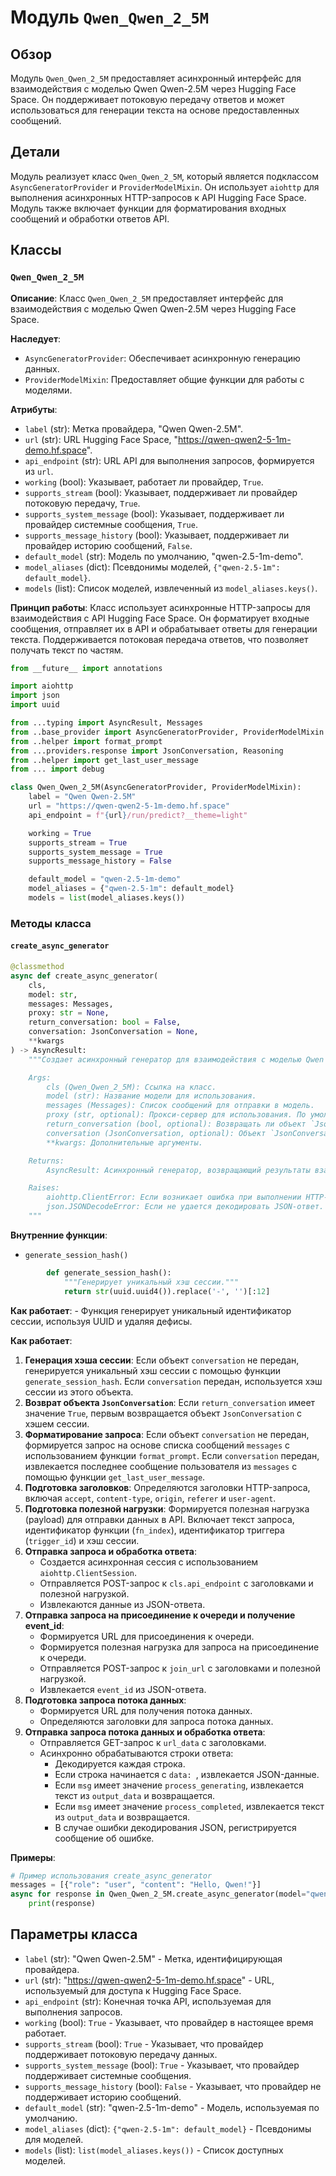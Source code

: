 # Модуль `Qwen_Qwen_2_5M`

## Обзор

Модуль `Qwen_Qwen_2_5M` предоставляет асинхронный интерфейс для взаимодействия с моделью Qwen Qwen-2.5M через Hugging Face Space. Он поддерживает потоковую передачу ответов и может использоваться для генерации текста на основе предоставленных сообщений.

## Детали

Модуль реализует класс `Qwen_Qwen_2_5M`, который является подклассом `AsyncGeneratorProvider` и `ProviderModelMixin`. Он использует `aiohttp` для выполнения асинхронных HTTP-запросов к API Hugging Face Space. Модуль также включает функции для форматирования входных сообщений и обработки ответов API.

## Классы

### `Qwen_Qwen_2_5M`

**Описание**:
Класс `Qwen_Qwen_2_5M` предоставляет интерфейс для взаимодействия с моделью Qwen Qwen-2.5M через Hugging Face Space.

**Наследует**:
- `AsyncGeneratorProvider`: Обеспечивает асинхронную генерацию данных.
- `ProviderModelMixin`: Предоставляет общие функции для работы с моделями.

**Атрибуты**:
- `label` (str): Метка провайдера, "Qwen Qwen-2.5M".
- `url` (str): URL Hugging Face Space, "https://qwen-qwen2-5-1m-demo.hf.space".
- `api_endpoint` (str): URL API для выполнения запросов, формируется из `url`.
- `working` (bool): Указывает, работает ли провайдер, `True`.
- `supports_stream` (bool): Указывает, поддерживает ли провайдер потоковую передачу, `True`.
- `supports_system_message` (bool): Указывает, поддерживает ли провайдер системные сообщения, `True`.
- `supports_message_history` (bool): Указывает, поддерживает ли провайдер историю сообщений, `False`.
- `default_model` (str): Модель по умолчанию, "qwen-2.5-1m-demo".
- `model_aliases` (dict): Псевдонимы моделей, `{"qwen-2.5-1m": default_model}`.
- `models` (list): Список моделей, извлеченный из `model_aliases.keys()`.

**Принцип работы**:
Класс использует асинхронные HTTP-запросы для взаимодействия с API Hugging Face Space. Он форматирует входные сообщения, отправляет их в API и обрабатывает ответы для генерации текста. Поддерживается потоковая передача ответов, что позволяет получать текст по частям.

```python
from __future__ import annotations

import aiohttp
import json
import uuid

from ...typing import AsyncResult, Messages
from ..base_provider import AsyncGeneratorProvider, ProviderModelMixin
from ..helper import format_prompt
from ...providers.response import JsonConversation, Reasoning
from ..helper import get_last_user_message
from ... import debug

class Qwen_Qwen_2_5M(AsyncGeneratorProvider, ProviderModelMixin):
    label = "Qwen Qwen-2.5M"
    url = "https://qwen-qwen2-5-1m-demo.hf.space"
    api_endpoint = f"{url}/run/predict?__theme=light"

    working = True
    supports_stream = True
    supports_system_message = True
    supports_message_history = False

    default_model = "qwen-2.5-1m-demo"
    model_aliases = {"qwen-2.5-1m": default_model}
    models = list(model_aliases.keys())
```

### Методы класса

#### `create_async_generator`

```python
@classmethod
async def create_async_generator(
    cls,
    model: str,
    messages: Messages,
    proxy: str = None,
    return_conversation: bool = False,
    conversation: JsonConversation = None,
    **kwargs
) -> AsyncResult:
    """Создает асинхронный генератор для взаимодействия с моделью Qwen Qwen-2.5M.

    Args:
        cls (Qwen_Qwen_2_5M): Ссылка на класс.
        model (str): Название модели для использования.
        messages (Messages): Список сообщений для отправки в модель.
        proxy (str, optional): Прокси-сервер для использования. По умолчанию `None`.
        return_conversation (bool, optional): Возвращать ли объект `JsonConversation`. По умолчанию `False`.
        conversation (JsonConversation, optional): Объект `JsonConversation` для поддержания состояния разговора. По умолчанию `None`.
        **kwargs: Дополнительные аргументы.

    Returns:
        AsyncResult: Асинхронный генератор, возвращающий результаты взаимодействия с моделью.

    Raises:
        aiohttp.ClientError: Если возникает ошибка при выполнении HTTP-запроса.
        json.JSONDecodeError: Если не удается декодировать JSON-ответ.
    """
```

**Внутренние функции**:

- `generate_session_hash()`
```python
        def generate_session_hash():
            """Генерирует уникальный хэш сессии."""
            return str(uuid.uuid4()).replace('-', '')[:12]
```
   **Как работает**:
    - Функция генерирует уникальный идентификатор сессии, используя UUID и удаляя дефисы.

**Как работает**:

1. **Генерация хэша сессии**: Если объект `conversation` не передан, генерируется уникальный хэш сессии с помощью функции `generate_session_hash`. Если `conversation` передан, используется хэш сессии из этого объекта.
2. **Возврат объекта `JsonConversation`**: Если `return_conversation` имеет значение `True`, первым возвращается объект `JsonConversation` с хэшем сессии.
3. **Форматирование запроса**: Если объект `conversation` не передан, формируется запрос на основе списка сообщений `messages` с использованием функции `format_prompt`. Если `conversation` передан, извлекается последнее сообщение пользователя из `messages` с помощью функции `get_last_user_message`.
4. **Подготовка заголовков**: Определяются заголовки HTTP-запроса, включая `accept`, `content-type`, `origin`, `referer` и `user-agent`.
5. **Подготовка полезной нагрузки**: Формируется полезная нагрузка (payload) для отправки данных в API. Включает текст запроса, идентификатор функции (`fn_index`), идентификатор триггера (`trigger_id`) и хэш сессии.
6. **Отправка запроса и обработка ответа**:
   - Создается асинхронная сессия с использованием `aiohttp.ClientSession`.
   - Отправляется POST-запрос к `cls.api_endpoint` с заголовками и полезной нагрузкой.
   - Извлекаются данные из JSON-ответа.
7. **Отправка запроса на присоединение к очереди и получение event_id**:
   - Формируется URL для присоединения к очереди.
   - Формируется полезная нагрузка для запроса на присоединение к очереди.
   - Отправляется POST-запрос к `join_url` с заголовками и полезной нагрузкой.
   - Извлекается `event_id` из JSON-ответа.
8. **Подготовка запроса потока данных**:
   - Формируется URL для получения потока данных.
   - Определяются заголовки для запроса потока данных.
9. **Отправка запроса потока данных и обработка ответа**:
   - Отправляется GET-запрос к `url_data` с заголовками.
   - Асинхронно обрабатываются строки ответа:
     - Декодируется каждая строка.
     - Если строка начинается с `data: `, извлекается JSON-данные.
     - Если `msg` имеет значение `process_generating`, извлекается текст из `output_data` и возвращается.
     - Если `msg` имеет значение `process_completed`, извлекается текст из `output_data` и возвращается.
     - В случае ошибки декодирования JSON, регистрируется сообщение об ошибке.

**Примеры**:

```python
# Пример использования create_async_generator
messages = [{"role": "user", "content": "Hello, Qwen!"}]
async for response in Qwen_Qwen_2_5M.create_async_generator(model="qwen-2.5-1m-demo", messages=messages):
    print(response)
```

## Параметры класса

- `label` (str): "Qwen Qwen-2.5M" - Метка, идентифицирующая провайдера.
- `url` (str): "https://qwen-qwen2-5-1m-demo.hf.space" - URL, используемый для доступа к Hugging Face Space.
- `api_endpoint` (str): Конечная точка API, используемая для выполнения запросов.
- `working` (bool): `True` - Указывает, что провайдер в настоящее время работает.
- `supports_stream` (bool): `True` - Указывает, что провайдер поддерживает потоковую передачу данных.
- `supports_system_message` (bool): `True` - Указывает, что провайдер поддерживает системные сообщения.
- `supports_message_history` (bool): `False` - Указывает, что провайдер не поддерживает историю сообщений.
- `default_model` (str): "qwen-2.5-1m-demo" - Модель, используемая по умолчанию.
- `model_aliases` (dict): `{"qwen-2.5-1m": default_model}` - Псевдонимы для моделей.
- `models` (list): `list(model_aliases.keys())` - Список доступных моделей.